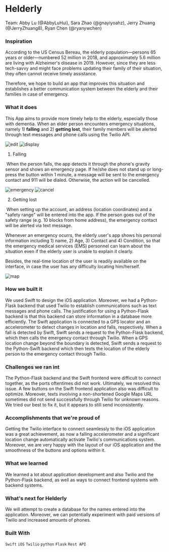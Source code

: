 # Helderly

Team: Abby Lu (@AbbyLuHui), Sara Zhao (@gnayiyoahz), Jerry Zhuang (@JerryZhuang8), Ryan Chen (@ryanywchen)

### Inspiration

According to the US Census Bereau, the elderly population—persons 65 years or older—numbered 52 million in 2018, and approximately 5.6 million are living with Alzheimer's disease in 2019. However, since they are less tech-savvy and might face problems updating their family of their situation, they often cannot receive timely assistance. 

Therefore, we hope to build an app that improves this situation and establishes a better communication system between the elderly and their families in case of emergency.

### What it does

This App aims to provide more timely help to the elderly, especially those with dementia. When an elder person encounters emergency situations, namely 1) **falling** and 2) **getting lost**, their family members will be alerted through text messages and phone calls using the Twilio API.


![edit](fig/profile_edit.png)
![display](fig/profile_display.png)

1) Falling

​	When the person falls, the app detects it through the phone's gravity sensor and shows an emergency page. 
If he/she does not stand up or long-press the button within 1 minute, a message will be sent to the emergency contact and 911 will be dialed. Otherwise, the action will be cancelled.

![emergency](fig/emergency.png) 
![cancel](fig/cancel.png) 

2) Getting lost

​	When setting up the account, an address (location coordinates) and a "safety range" will be entered into the app. If the person goes out of the safety range (e.g. 10 blocks from home address), the emergency contact will be alerted via text message.

Whenever an emergency ocurrs, the elderly user's app shows his personal information including 1) name, 2) Age, 3) Contact and 4) Condition, so that the emergency medical services (EMS) personnel can learn about the situation even if the elderly user is unable to explain it clearly.

Besides, the real-time location of the user is readily available on the interface, in case the user has any difficulty locating him/herself.

![map](fig/map.png)



### How we built it
We used Swift to design the iOS application. Moreover, we had a Python-Flask backend that used Twilio to establish communications such as text messages and phone calls. The justification for using a Python-Flask backend is that this backend can store information in a database more efficiently. The Swift application is connected to a GPS locator and an accelerometer to detect changes in location and falls, respectively. When a fall is detected by Swift, Swift sends a request to the Python-Flask backend, which then calls the emergency contact through Twilio. When a GPS location change beyond the boundary is detected, Swift sends a request to the Python-Swift backend which then texts the location of the elderly person to the emergency contact through Twilio. 


### Challenges we ran int
The Python-Flask backend and the Swift frontend were difficult to connect together, as the ports oftentimes did not work. Ultimately, we resolved this issue. A few buttons on the Swift frontend application also was difficult to optimize. Moreover, texts involving a non-shortened Google Maps URL sometimes did not send successfully through Twilio for unknown reasons. We tried our best to fix it, but it appears to still send inconsistently. 


### Accomplishments that we're proud of
Getting the Twilio interface to connect seamlessly to the iOS application was a great achievement, as now a falling accelerometer and a significant location change automatically activate Twilio's communications system. Moreover, we are very happy with the layout of our iOS application and the smoothness of the buttons and options within it. 


### What we learned
We learned a lot about application development and also Twilio and the Python-Flask backend, as well as ways to connect frontend systems with backend systems. 


### What's next for Helderly
We will attempt to create a database for the names entered into the application. Moreover, we can potentially experiment with paid versions of Twilio and increased amounts of phones. 


### Built With

`Swift` `iOS` `Twilio` `python` `Flask` `Rest API`
